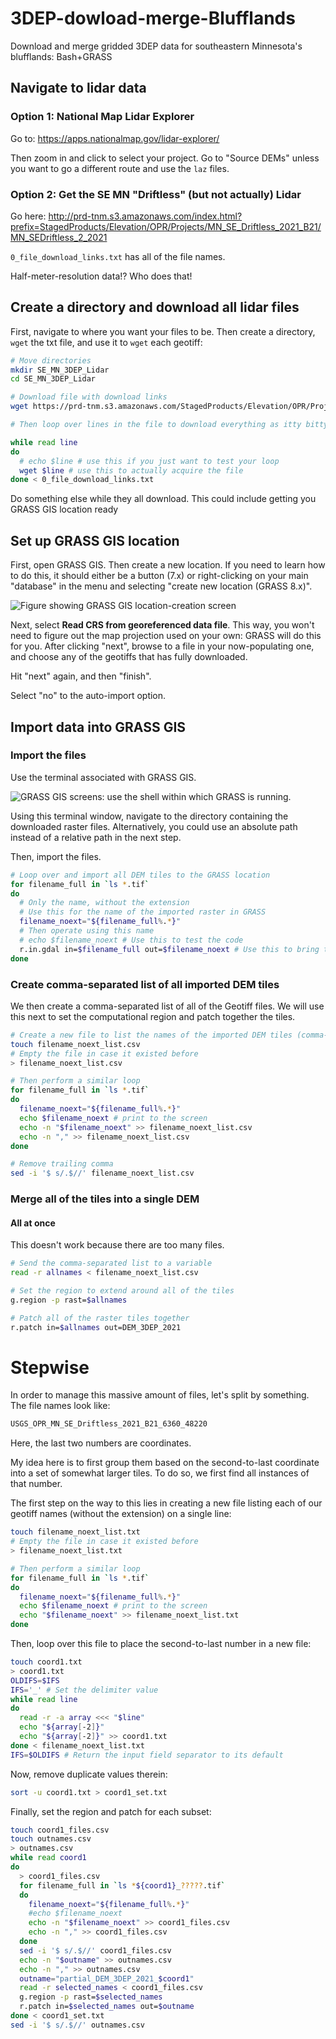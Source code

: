 # 3DEP-dowload-merge-Blufflands
Download and merge gridded 3DEP data for southeastern Minnesota's blufflands: Bash+GRASS

## Navigate to lidar data

### Option 1: National Map Lidar Explorer

Go to:
https://apps.nationalmap.gov/lidar-explorer/

Then zoom in and click to select your project. Go to "Source DEMs" unless you want to go a different route and use the `laz` files.

### Option 2: Get the SE MN "Driftless" (but not actually) Lidar

Go here:
http://prd-tnm.s3.amazonaws.com/index.html?prefix=StagedProducts/Elevation/OPR/Projects/MN_SE_Driftless_2021_B21/MN_SEDriftless_2_2021

`0_file_download_links.txt` has all of the file names.

Half-meter-resolution data!? Who does that!


## Create a directory and download all lidar files

First, navigate to where you want your files to be. Then create a directory, `wget` the txt file, and use it to `wget` each geotiff:

```bash
# Move directories
mkdir SE_MN_3DEP_Lidar
cd SE_MN_3DEP_Lidar

# Download file with download links
wget https://prd-tnm.s3.amazonaws.com/StagedProducts/Elevation/OPR/Projects/MN_SE_Driftless_2021_B21/MN_SEDriftless_2_2021/0_file_download_links.txt

# Then loop over lines in the file to download everything as itty bitty tiles

while read line
do
  # echo $line # use this if you just want to test your loop
  wget $line # use this to actually acquire the file
done < 0_file_download_links.txt
```

Do something else while they all download. This could include getting you GRASS GIS location ready


## Set up GRASS GIS location

First, open GRASS GIS. Then create a new location. If you need to learn how to do this, it should either be a button (7.x) or right-clicking on your main "database" in the menu and selecting "create new location (GRASS 8.x)".

![Figure showing GRASS GIS location-creation screen](https://github.com/MNiMORPH/3DEP-dowload-merge-Blufflands/blob/main/figures/NewLocation__GRASS_GIS__SE_MN_3DEP_Lidar.png)

Next, select **Read CRS from georeferenced data file**. This way, you won't need to figure out the map projection used on your own: GRASS will do this for you. After clicking "next", browse to a file in your now-populating one, and choose any of the geotiffs that has fully downloaded.

Hit "next" again, and then "finish".

Select "no" to the auto-import option.


## Import data into GRASS GIS

### Import the files

Use the terminal associated with GRASS GIS.

![GRASS GIS screens: use the shell within which GRASS is running.](https://github.com/MNiMORPH/3DEP-dowload-merge-Blufflands/blob/main/figures/UseTerminal.png)

Using this terminal window, navigate to the directory containing the downloaded raster files. Alternatively, you could use an absolute path instead of a relative path in the next step.

Then, import the files.

```bash
# Loop over and import all DEM tiles to the GRASS location
for filename_full in `ls *.tif`
do
  # Only the name, without the extension
  # Use this for the name of the imported raster in GRASS
  filename_noext="${filename_full%.*}"
  # Then operate using this name
  # echo $filename_noext # Use this to test the code
  r.in.gdal in=$filename_full out=$filename_noext # Use this to bring the file into GRASS
done
```

### Create comma-separated list of all imported DEM tiles

We then create a comma-separated list of all of the Geotiff files. We will use this next to set the computational region and patch together the tiles.

```bash
# Create a new file to list the names of the imported DEM tiles (comma-separated)
touch filename_noext_list.csv
# Empty the file in case it existed before
> filename_noext_list.csv

# Then perform a similar loop
for filename_full in `ls *.tif`
do
  filename_noext="${filename_full%.*}"
  echo $filename_noext # print to the screen
  echo -n "$filename_noext" >> filename_noext_list.csv
  echo -n "," >> filename_noext_list.csv
done

# Remove trailing comma
sed -i '$ s/.$//' filename_noext_list.csv
```

### Merge all of the tiles into a single DEM

#### All at once

This doesn't work because there are too many files.

```bash
# Send the comma-separated list to a variable
read -r allnames < filename_noext_list.csv

# Set the region to extend around all of the tiles
g.region -p rast=$allnames

# Patch all of the raster tiles together
r.patch in=$allnames out=DEM_3DEP_2021
```

# Stepwise

In order to manage this massive amount of files, let's split by something. The file names look like:
```bash
USGS_OPR_MN_SE_Driftless_2021_B21_6360_48220
```
Here, the last two numbers are coordinates.

My idea here is to first group them based on the second-to-last coordinate into a set of somewhat larger tiles. To do so, we first find all instances of that number.

The first step on the way to this lies in creating a new file listing each of our geotiff names (without the extension) on a single line:
```bash
touch filename_noext_list.txt
# Empty the file in case it existed before
> filename_noext_list.txt

# Then perform a similar loop
for filename_full in `ls *.tif`
do
  filename_noext="${filename_full%.*}"
  echo $filename_noext # print to the screen
  echo "$filename_noext" >> filename_noext_list.txt
done
```

Then, loop over this file to place the second-to-last number in a new file:
```bash
touch coord1.txt
> coord1.txt
OLDIFS=$IFS
IFS='_' # Set the delimiter value
while read line
do
  read -r -a array <<< "$line"
  echo "${array[-2]}"
  echo "${array[-2]}" >> coord1.txt
done < filename_noext_list.txt
IFS=$OLDIFS # Return the input field separator to its default
```

Now, remove duplicate values therein:
```bash
sort -u coord1.txt > coord1_set.txt
```

Finally, set the region and patch for each subset:
```bash
touch coord1_files.csv
touch outnames.csv
> outnames.csv
while read coord1
do
  > coord1_files.csv
  for filename_full in `ls *${coord1}_?????.tif`
  do
    filename_noext="${filename_full%.*}"
    #echo $filename_noext
    echo -n "$filename_noext" >> coord1_files.csv
    echo -n "," >> coord1_files.csv
  done
  sed -i '$ s/.$//' coord1_files.csv
  echo -n "$outname" >> outnames.csv
  echo -n "," >> outnames.csv
  outname="partial_DEM_3DEP_2021_$coord1"
  read -r selected_names < coord1_files.csv
  g.region -p rast=$selected_names
  r.patch in=$selected_names out=$outname
done < coord1_set.txt
sed -i '$ s/.$//' outnames.csv
```
